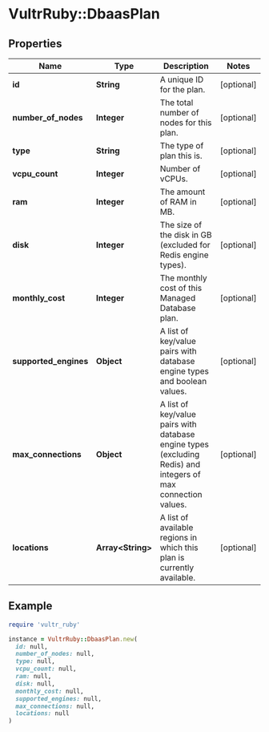 # VultrRuby::DbaasPlan

## Properties

| Name | Type | Description | Notes |
| ---- | ---- | ----------- | ----- |
| **id** | **String** | A unique ID for the plan. | [optional] |
| **number_of_nodes** | **Integer** | The total number of nodes for this plan. | [optional] |
| **type** | **String** | The type of plan this is. | [optional] |
| **vcpu_count** | **Integer** | Number of vCPUs. | [optional] |
| **ram** | **Integer** | The amount of RAM in MB. | [optional] |
| **disk** | **Integer** | The size of the disk in GB (excluded for Redis engine types). | [optional] |
| **monthly_cost** | **Integer** | The monthly cost of this Managed Database plan. | [optional] |
| **supported_engines** | **Object** | A list of key/value pairs with database engine types and boolean values. | [optional] |
| **max_connections** | **Object** | A list of key/value pairs with database engine types (excluding Redis) and integers of max connection values. | [optional] |
| **locations** | **Array&lt;String&gt;** | A list of available regions in which this plan is currently available. | [optional] |

## Example

```ruby
require 'vultr_ruby'

instance = VultrRuby::DbaasPlan.new(
  id: null,
  number_of_nodes: null,
  type: null,
  vcpu_count: null,
  ram: null,
  disk: null,
  monthly_cost: null,
  supported_engines: null,
  max_connections: null,
  locations: null
)
```

